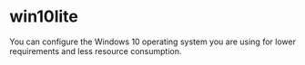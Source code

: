 # win10lite
You can configure the Windows 10 operating system you are using for lower requirements and less resource consumption.
